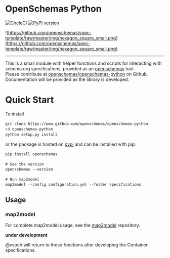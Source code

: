 # OpenSchemas Python

[![CircleCI](https://circleci.com/gh/openschemas/openschemas-python.svg?style=svg)](https://circleci.com/gh/openschemas/openschemas-python)
[![PyPI version](https://badge.fury.io/py/openschemas.svg)](https://badge.fury.io/py/openschemas)

![https://github.com/openschemas/spec-template/raw/master/img/hexagon_square_small.png](https://github.com/openschemas/spec-template/raw/master/img/hexagon_square_small.png)

-------------------------------------------------------------------------------

This is a small module with helper functions and scripts for interacting with schema.org
specifications, provided as an [openschemas](https://www.github.com/openschemas) tool.  
Please contribute at [openschemas/openschemas-python](https://www.github.com/openschemas/openschemas-python) on
Github. Documentation will be provided as the library is developed.

# Quick Start

To install

```bash
git clone https://www.github.com/openschemas/openschemas-python
cd openschemas-python
python setup.py install
```

or the package is hosted on [pypi](https://pypi.org/project/openschemas/) and
can be installed with pip:

```
pip install openschemas

# See the version
openschemas --version

# Run map2model
map2model --config configuration.yml --folder specifications
```

## Usage

### map2model

For complete map2model usage, see the [map2model](https://www.github.com/openschemas/map2model) repository.

**under development**

@vsoch will return to these functions after developing the Container specifications.
